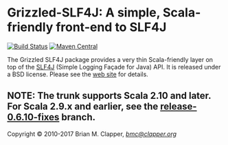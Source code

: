 # Grizzled-SLF4J: A simple, Scala-friendly front-end to SLF4J

[![Build Status](https://travis-ci.org/bmc/grizzled-slf4j.svg?branch=master)](https://travis-ci.org/bmc/grizzled-slf4j)
[![Maven Central](https://maven-badges.herokuapp.com/maven-central/org.clapper/grizzled-slf4j_2.11/badge.svg)](https://maven-badges.herokuapp.com/maven-central/org.clapper/grizzled-slf4j_2.11)

The Grizzled SLF4J package provides a very thin Scala-friendly layer on
top of the [SLF4J](http://slf4j.org/) (Simple Logging Façade for
Java) API. It is released under a BSD license. Please see the
[web site](http://software.clapper.org/grizzled-slf4j/) for details.

NOTE: The trunk supports Scala 2.10 and later. For Scala 2.9.x and earlier,
see the [release-0.6.10-fixes](https://github.com/bmc/grizzled-slf4j/tree/release-0) branch.
---
Copyright &copy; 2010-2017 Brian M. Clapper, <i>bmc@clapper.org</i>
